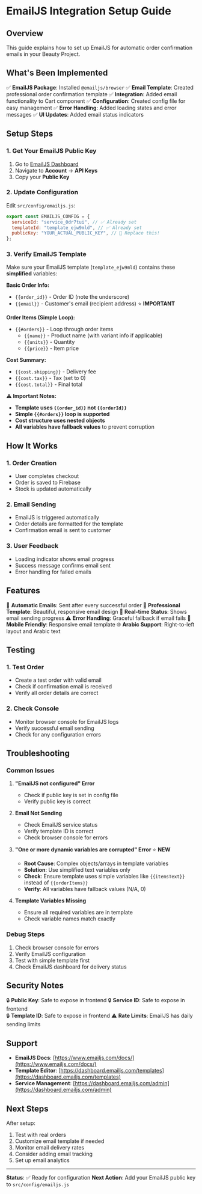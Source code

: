 # EmailJS Integration Setup Guide

## Overview

This guide explains how to set up EmailJS for automatic order confirmation emails in your Beauty Project.

## What's Been Implemented

✅ **EmailJS Package**: Installed `@emailjs/browser`
✅ **Email Template**: Created professional order confirmation template
✅ **Integration**: Added email functionality to Cart component
✅ **Configuration**: Created config file for easy management
✅ **Error Handling**: Added loading states and error messages
✅ **UI Updates**: Added email status indicators

## Setup Steps

### 1. Get Your EmailJS Public Key

1. Go to [EmailJS Dashboard](https://dashboard.emailjs.com/)
2. Navigate to **Account** → **API Keys**
3. Copy your **Public Key**

### 2. Update Configuration

Edit `src/config/emailjs.js`:

```javascript
export const EMAILJS_CONFIG = {
  serviceId: "service_0dr7tui", // ✅ Already set
  templateId: "template_ejw9mld", // ✅ Already set
  publicKey: "YOUR_ACTUAL_PUBLIC_KEY", // 🔧 Replace this!
};
```

### 3. Verify EmailJS Template

Make sure your EmailJS template (`template_ejw9mld`) contains these **simplified** variables:

**Basic Order Info:**

- `{{order_id}}` - Order ID (note the underscore)
- `{{email}}` - Customer's email (recipient address) ⭐ **IMPORTANT**

**Order Items (Simple Loop):**

- `{{#orders}}` - Loop through order items
  - `{{name}}` - Product name (with variant info if applicable)
  - `{{units}}` - Quantity
  - `{{price}}` - Item price

**Cost Summary:**

- `{{cost.shipping}}` - Delivery fee
- `{{cost.tax}}` - Tax (set to 0)
- `{{cost.total}}` - Final total

**⚠️ Important Notes:**

- **Template uses `{{order_id}}` not `{{orderId}}`**
- **Simple `{{#orders}}` loop is supported**
- **Cost structure uses nested objects**
- **All variables have fallback values** to prevent corruption

## How It Works

### 1. Order Creation

- User completes checkout
- Order is saved to Firebase
- Stock is updated automatically

### 2. Email Sending

- EmailJS is triggered automatically
- Order details are formatted for the template
- Confirmation email is sent to customer

### 3. User Feedback

- Loading indicator shows email progress
- Success message confirms email sent
- Error handling for failed emails

## Features

🎯 **Automatic Emails**: Sent after every successful order
📧 **Professional Template**: Beautiful, responsive email design
🔄 **Real-time Status**: Shows email sending progress
⚠️ **Error Handling**: Graceful fallback if email fails
📱 **Mobile Friendly**: Responsive email template
🌐 **Arabic Support**: Right-to-left layout and Arabic text

## Testing

### 1. Test Order

- Create a test order with valid email
- Check if confirmation email is received
- Verify all order details are correct

### 2. Check Console

- Monitor browser console for EmailJS logs
- Verify successful email sending
- Check for any configuration errors

## Troubleshooting

### Common Issues

1. **"EmailJS not configured" Error**

   - Check if public key is set in config file
   - Verify public key is correct

2. **Email Not Sending**

   - Check EmailJS service status
   - Verify template ID is correct
   - Check browser console for errors

3. **"One or more dynamic variables are corrupted" Error** ⭐ **NEW**

   - **Root Cause**: Complex objects/arrays in template variables
   - **Solution**: Use simplified text variables only
   - **Check**: Ensure template uses simple variables like `{{itemsText}}` instead of `{{orderItems}}`
   - **Verify**: All variables have fallback values (N/A, 0)

4. **Template Variables Missing**
   - Ensure all required variables are in template
   - Check variable names match exactly

### Debug Steps

1. Check browser console for errors
2. Verify EmailJS configuration
3. Test with simple template first
4. Check EmailJS dashboard for delivery status

## Security Notes

🔒 **Public Key**: Safe to expose in frontend
🔒 **Service ID**: Safe to expose in frontend  
🔒 **Template ID**: Safe to expose in frontend
⚠️ **Rate Limits**: EmailJS has daily sending limits

## Support

- **EmailJS Docs**: [https://www.emailjs.com/docs/](https://www.emailjs.com/docs/)
- **Template Editor**: [https://dashboard.emailjs.com/templates](https://dashboard.emailjs.com/templates)
- **Service Management**: [https://dashboard.emailjs.com/admin](https://dashboard.emailjs.com/admin)

## Next Steps

After setup:

1. Test with real orders
2. Customize email template if needed
3. Monitor email delivery rates
4. Consider adding email tracking
5. Set up email analytics

---

**Status**: ✅ Ready for configuration
**Next Action**: Add your EmailJS public key to `src/config/emailjs.js`
